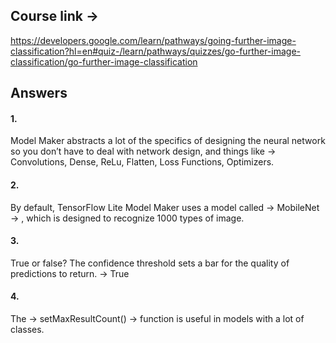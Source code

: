 ## Course link ->

https://developers.google.com/learn/pathways/going-further-image-classification?hl=en#quiz-/learn/pathways/quizzes/go-further-image-classification/go-further-image-classification

## Answers

#### 1.

Model Maker abstracts a lot of the specifics of designing the neural network so you don’t have to deal with network design, and things like ->
Convolutions, Dense, ReLu, Flatten, Loss Functions, Optimizers.

#### 2.

By default, TensorFlow Lite Model Maker uses a model called -> MobileNet -> , which is designed to recognize 1000 types of image.

#### 3.

True or false? The confidence threshold sets a bar for the quality of predictions to return. -> True

#### 4.

The -> setMaxResultCount() -> function is useful in models with a lot of classes.
